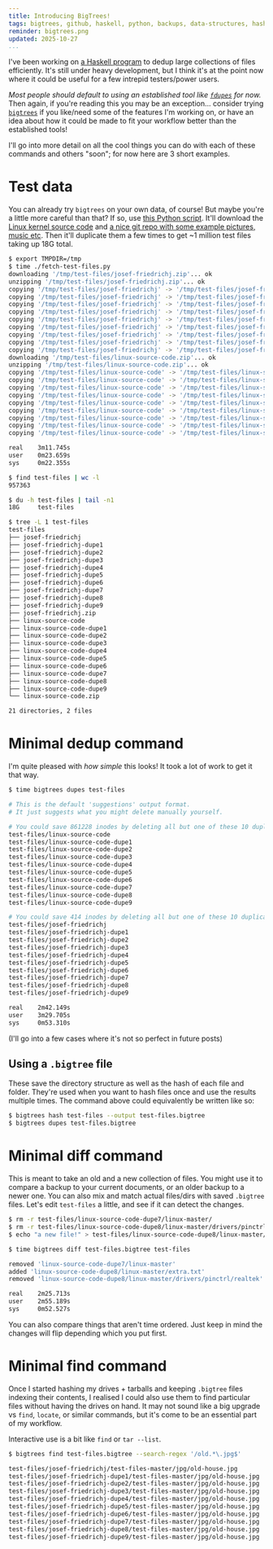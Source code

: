```yaml
---
title: Introducing BigTrees!
tags: bigtrees, github, haskell, python, backups, data-structures, hashes, my-projects
reminder: bigtrees.png
updated: 2025-10-27
...
```


[fdupes]: https://github.com/adrianlopezroche/fdupes
[bigtrees]: https://jefdaj.github.io/bigtrees
[linux]: https://github.com/torvalds/linux
[test-files]: https://github.com/Josef-Friedrich/test-files
[script]: ./fetch-test-files.py

I've been working on [a Haskell program][bigtrees] to dedup large collections
of files efficiently. It's still under heavy development, but I think it's at
the point now where it could be useful for a few intrepid testers/power users.

*Most people should default to using an established tool like
[`fdupes`][fdupes] for now.* Then again, if you're reading this you may be an
exception... consider trying [`bigtrees`][bigtrees] if you like/need some of
the features I'm working on, or have an idea about how it could be made to fit
your workflow better than the established tools!

I'll go into more detail on all the cool things you can do with each of these
commands and others "soon"; for now here are 3 short examples.

# Test data

You can already try `bigtrees` on your own data, of course! But maybe you're a
little more careful than that?  If so, use [this Python script][script]. It'll
download the [Linux kernel source code][linux] and [a nice git repo with some
example pictures, music etc][test-files]. Then it'll duplicate them a few times
to get ~1 million test files taking up 18G total.

```.bash
$ export TMPDIR=/tmp
$ time ./fetch-test-files.py
downloading '/tmp/test-files/josef-friedrichj.zip'... ok
unzipping '/tmp/test-files/josef-friedrichj.zip'... ok
copying '/tmp/test-files/josef-friedrichj' -> '/tmp/test-files/josef-friedrichj-dupe1'... ok
copying '/tmp/test-files/josef-friedrichj' -> '/tmp/test-files/josef-friedrichj-dupe2'... ok
copying '/tmp/test-files/josef-friedrichj' -> '/tmp/test-files/josef-friedrichj-dupe3'... ok
copying '/tmp/test-files/josef-friedrichj' -> '/tmp/test-files/josef-friedrichj-dupe4'... ok
copying '/tmp/test-files/josef-friedrichj' -> '/tmp/test-files/josef-friedrichj-dupe5'... ok
copying '/tmp/test-files/josef-friedrichj' -> '/tmp/test-files/josef-friedrichj-dupe6'... ok
copying '/tmp/test-files/josef-friedrichj' -> '/tmp/test-files/josef-friedrichj-dupe7'... ok
copying '/tmp/test-files/josef-friedrichj' -> '/tmp/test-files/josef-friedrichj-dupe8'... ok
copying '/tmp/test-files/josef-friedrichj' -> '/tmp/test-files/josef-friedrichj-dupe9'... ok
downloading '/tmp/test-files/linux-source-code.zip'... ok
unzipping '/tmp/test-files/linux-source-code.zip'... ok
copying '/tmp/test-files/linux-source-code' -> '/tmp/test-files/linux-source-code-dupe1'... ok
copying '/tmp/test-files/linux-source-code' -> '/tmp/test-files/linux-source-code-dupe2'... ok
copying '/tmp/test-files/linux-source-code' -> '/tmp/test-files/linux-source-code-dupe3'... ok
copying '/tmp/test-files/linux-source-code' -> '/tmp/test-files/linux-source-code-dupe4'... ok
copying '/tmp/test-files/linux-source-code' -> '/tmp/test-files/linux-source-code-dupe5'... ok
copying '/tmp/test-files/linux-source-code' -> '/tmp/test-files/linux-source-code-dupe6'... ok
copying '/tmp/test-files/linux-source-code' -> '/tmp/test-files/linux-source-code-dupe7'... ok
copying '/tmp/test-files/linux-source-code' -> '/tmp/test-files/linux-source-code-dupe8'... ok
copying '/tmp/test-files/linux-source-code' -> '/tmp/test-files/linux-source-code-dupe9'... ok

real    3m11.745s
user    0m23.659s
sys     0m22.355s
```

```.bash
$ find test-files | wc -l
957363

$ du -h test-files | tail -n1
18G     test-files

$ tree -L 1 test-files
test-files
├── josef-friedrichj
├── josef-friedrichj-dupe1
├── josef-friedrichj-dupe2
├── josef-friedrichj-dupe3
├── josef-friedrichj-dupe4
├── josef-friedrichj-dupe5
├── josef-friedrichj-dupe6
├── josef-friedrichj-dupe7
├── josef-friedrichj-dupe8
├── josef-friedrichj-dupe9
├── josef-friedrichj.zip
├── linux-source-code
├── linux-source-code-dupe1
├── linux-source-code-dupe2
├── linux-source-code-dupe3
├── linux-source-code-dupe4
├── linux-source-code-dupe5
├── linux-source-code-dupe6
├── linux-source-code-dupe7
├── linux-source-code-dupe8
├── linux-source-code-dupe9
└── linux-source-code.zip

21 directories, 2 files
```

# Minimal dedup command

I'm quite pleased with _how simple_ this looks!
It took a lot of work to get it that way.

```.bash
$ time bigtrees dupes test-files

# This is the default 'suggestions' output format.
# It just suggests what you might delete manually yourself.

# You could save 861228 inodes by deleting all but one of these 10 duplicate directories
test-files/linux-source-code
test-files/linux-source-code-dupe1
test-files/linux-source-code-dupe2
test-files/linux-source-code-dupe3
test-files/linux-source-code-dupe4
test-files/linux-source-code-dupe5
test-files/linux-source-code-dupe6
test-files/linux-source-code-dupe7
test-files/linux-source-code-dupe8
test-files/linux-source-code-dupe9

# You could save 414 inodes by deleting all but one of these 10 duplicate directories
test-files/josef-friedrichj
test-files/josef-friedrichj-dupe1
test-files/josef-friedrichj-dupe2
test-files/josef-friedrichj-dupe3
test-files/josef-friedrichj-dupe4
test-files/josef-friedrichj-dupe5
test-files/josef-friedrichj-dupe6
test-files/josef-friedrichj-dupe7
test-files/josef-friedrichj-dupe8
test-files/josef-friedrichj-dupe9

real    2m42.149s
user    3m29.705s
sys     0m53.310s
```

(I'll go into a few cases where it's not so perfect in future posts)

## Using a `.bigtree` file

These save the directory structure as well as the hash of each file and folder.
They're used when you want to hash files once and use the results
multiple times. The command above could equivalently be written like so:

```.bash
$ bigtrees hash test-files --output test-files.bigtree
$ bigtrees dupes test-files.bigtree
```

# Minimal diff command

This is meant to take an old and a new collection of files. You might use it to
compare a backup to your current documents, or an older backup to a newer one.
You can also mix and match actual files/dirs with saved `.bigtree` files. Let's
edit `test-files` a little, and see if it can detect the changes.

```.bash
$ rm -r test-files/linux-source-code-dupe7/linux-master/
$ rm -r test-files/linux-source-code-dupe8/linux-master/drivers/pinctrl/realtek/
$ echo "a new file!" > test-files/linux-source-code-dupe8/linux-master/extra.txt

$ time bigtrees diff test-files.bigtree test-files

removed 'linux-source-code-dupe7/linux-master'
added 'linux-source-code-dupe8/linux-master/extra.txt'
removed 'linux-source-code-dupe8/linux-master/drivers/pinctrl/realtek'

real    2m25.713s
user    2m55.189s
sys     0m52.527s
```

You can also compare things that aren't time ordered.
Just keep in mind the changes will flip depending which you put first.

# Minimal find command

Once I started hashing my drives + tarballs and keeping `.bigtree` files
indexing their contents, I realised I could also use them to find particular
files without having the drives on hand. It may not sound like a big upgrade vs
`find`, `locate`, or similar commands, but it's come to be an essential part of
my workflow.

Interactive use is a bit like `find` or `tar --list`.

```.bash
$ bigtrees find test-files.bigtree --search-regex '/old.*\.jpg$'

test-files/josef-friedrichj/test-files-master/jpg/old-house.jpg
test-files/josef-friedrichj-dupe1/test-files-master/jpg/old-house.jpg
test-files/josef-friedrichj-dupe2/test-files-master/jpg/old-house.jpg
test-files/josef-friedrichj-dupe3/test-files-master/jpg/old-house.jpg
test-files/josef-friedrichj-dupe4/test-files-master/jpg/old-house.jpg
test-files/josef-friedrichj-dupe5/test-files-master/jpg/old-house.jpg
test-files/josef-friedrichj-dupe6/test-files-master/jpg/old-house.jpg
test-files/josef-friedrichj-dupe7/test-files-master/jpg/old-house.jpg
test-files/josef-friedrichj-dupe8/test-files-master/jpg/old-house.jpg
test-files/josef-friedrichj-dupe9/test-files-master/jpg/old-house.jpg
```
